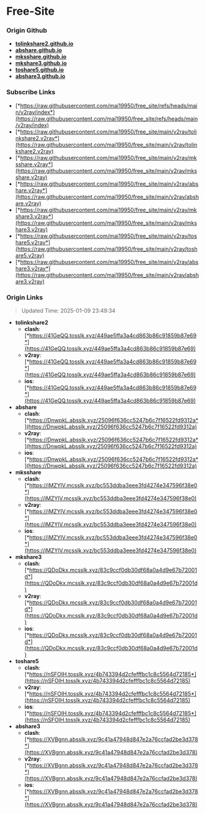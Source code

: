 # Free-Site

### Origin Github

- [**tolinkshare2.github.io**](https://github.com/tolinkshare2/tolinkshare2.github.io)
- [**abshare.github.io**](https://github.com/abshare/abshare.github.io)
- [**mksshare.github.io**](https://github.com/mksshare/mksshare.github.io)
- [**mkshare3.github.io**](https://github.com/mkshare3/mkshare3.github.io)
- [**toshare5.github.io**](https://github.com/toshare5/toshare5.github.io)
- [**abshare3.github.io**](https://github.com/abshare3/abshare3.github.io)

### Subscribe Links

- [*https://raw.githubusercontent.com/mai19950/free_site/refs/heads/main/v2ray/index*](https://raw.githubusercontent.com/mai19950/free_site/refs/heads/main/v2ray/index)
- [*https://raw.githubusercontent.com/mai19950/free_site/main/v2ray/tolinkshare2.v2ray*](https://raw.githubusercontent.com/mai19950/free_site/main/v2ray/tolinkshare2.v2ray)
- [*https://raw.githubusercontent.com/mai19950/free_site/main/v2ray/mksshare.v2ray*](https://raw.githubusercontent.com/mai19950/free_site/main/v2ray/mksshare.v2ray)
- [*https://raw.githubusercontent.com/mai19950/free_site/main/v2ray/abshare.v2ray*](https://raw.githubusercontent.com/mai19950/free_site/main/v2ray/abshare.v2ray)
- [*https://raw.githubusercontent.com/mai19950/free_site/main/v2ray/mkshare3.v2ray*](https://raw.githubusercontent.com/mai19950/free_site/main/v2ray/mkshare3.v2ray)
- [*https://raw.githubusercontent.com/mai19950/free_site/main/v2ray/toshare5.v2ray*](https://raw.githubusercontent.com/mai19950/free_site/main/v2ray/toshare5.v2ray)
- [*https://raw.githubusercontent.com/mai19950/free_site/main/v2ray/abshare3.v2ray*](https://raw.githubusercontent.com/mai19950/free_site/main/v2ray/abshare3.v2ray)

### Origin Links

> Updated Time: 2025-01-09 23:49:34

- **tolinkshare2**
  - **clash**: [*https://41GeQQ.tosslk.xyz/449ae5ffa3a4cd863b86c91859b87e69*](https://41GeQQ.tosslk.xyz/449ae5ffa3a4cd863b86c91859b87e69)
  - **v2ray**: [*https://41GeQQ.tosslk.xyz/449ae5ffa3a4cd863b86c91859b87e69*](https://41GeQQ.tosslk.xyz/449ae5ffa3a4cd863b86c91859b87e69)
  - **ios**: [*https://41GeQQ.tosslk.xyz/449ae5ffa3a4cd863b86c91859b87e69*](https://41GeQQ.tosslk.xyz/449ae5ffa3a4cd863b86c91859b87e69)
- **abshare**
  - **clash**: [*https://DnwpkL.absslk.xyz/25096f636cc5247b6c7f16522fd9312a*](https://DnwpkL.absslk.xyz/25096f636cc5247b6c7f16522fd9312a)
  - **v2ray**: [*https://DnwpkL.absslk.xyz/25096f636cc5247b6c7f16522fd9312a*](https://DnwpkL.absslk.xyz/25096f636cc5247b6c7f16522fd9312a)
  - **ios**: [*https://DnwpkL.absslk.xyz/25096f636cc5247b6c7f16522fd9312a*](https://DnwpkL.absslk.xyz/25096f636cc5247b6c7f16522fd9312a)
- **mksshare**
  - **clash**: [*https://iMZYlV.mcsslk.xyz/bc553ddba3eee3fd4274e347596f38e0*](https://iMZYlV.mcsslk.xyz/bc553ddba3eee3fd4274e347596f38e0)
  - **v2ray**: [*https://iMZYlV.mcsslk.xyz/bc553ddba3eee3fd4274e347596f38e0*](https://iMZYlV.mcsslk.xyz/bc553ddba3eee3fd4274e347596f38e0)
  - **ios**: [*https://iMZYlV.mcsslk.xyz/bc553ddba3eee3fd4274e347596f38e0*](https://iMZYlV.mcsslk.xyz/bc553ddba3eee3fd4274e347596f38e0)
- **mkshare3**
  - **clash**: [*https://QDoDkx.mcsslk.xyz/83c9ccf0db30df68a0a4d9e67b72001d*](https://QDoDkx.mcsslk.xyz/83c9ccf0db30df68a0a4d9e67b72001d)
  - **v2ray**: [*https://QDoDkx.mcsslk.xyz/83c9ccf0db30df68a0a4d9e67b72001d*](https://QDoDkx.mcsslk.xyz/83c9ccf0db30df68a0a4d9e67b72001d)
  - **ios**: [*https://QDoDkx.mcsslk.xyz/83c9ccf0db30df68a0a4d9e67b72001d*](https://QDoDkx.mcsslk.xyz/83c9ccf0db30df68a0a4d9e67b72001d)
- **toshare5**
  - **clash**: [*https://nSFOIH.tosslk.xyz/4b743394d2cfefffbc1c8c5564d72185*](https://nSFOIH.tosslk.xyz/4b743394d2cfefffbc1c8c5564d72185)
  - **v2ray**: [*https://nSFOIH.tosslk.xyz/4b743394d2cfefffbc1c8c5564d72185*](https://nSFOIH.tosslk.xyz/4b743394d2cfefffbc1c8c5564d72185)
  - **ios**: [*https://nSFOIH.tosslk.xyz/4b743394d2cfefffbc1c8c5564d72185*](https://nSFOIH.tosslk.xyz/4b743394d2cfefffbc1c8c5564d72185)
- **abshare3**
  - **clash**: [*https://XVBgnn.absslk.xyz/9c41a47948d847e2a76ccfad2be3d378*](https://XVBgnn.absslk.xyz/9c41a47948d847e2a76ccfad2be3d378)
  - **v2ray**: [*https://XVBgnn.absslk.xyz/9c41a47948d847e2a76ccfad2be3d378*](https://XVBgnn.absslk.xyz/9c41a47948d847e2a76ccfad2be3d378)
  - **ios**: [*https://XVBgnn.absslk.xyz/9c41a47948d847e2a76ccfad2be3d378*](https://XVBgnn.absslk.xyz/9c41a47948d847e2a76ccfad2be3d378)
